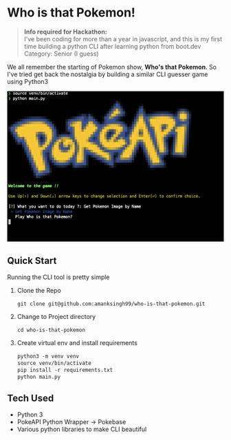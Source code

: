# Who is that Pokemon!

> **Info required for Hackathon:** <br>
> I've been coding for more than a year in javascript, and this is my first time building a python CLI after learning python from boot.dev <br>
> Category: Senior (I guess)

We all remember the starting of Pokemon show, **Who's that Pokemon**. So I've tried get back the nostalgia by building a similar CLI guesser game using Python3

![screenshot](/screenshots/poke.png)

## Quick Start

Running the CLI tool is pretty simple

1. Clone the Repo
   ```
   git clone git@github.com:amanksingh99/who-is-that-pokemon.git
   ```
2. Change to Project directory
   ```
   cd who-is-that-pokemon
   ```
3. Create virtual env and install requirements
   ```
   python3 -m venv venv
   source venv/bin/activate
   pip install -r requirements.txt
   python main.py
   ```

## Tech Used

- Python 3
- PokeAPI Python Wrapper -> Pokebase
- Various python libraries to make CLI beautiful

